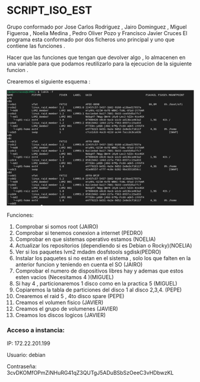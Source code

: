 # SCRIPT_ISO_EST
Grupo conformado por Jose Carlos Rodriguez , Jairo Dominguez , Miguel Figueroa , Noelia Medina , Pedro Oliver Pozo y Francisco Javier Cruces 
El programa esta conformado por dos ficheros uno principal y uno que contiene las funciones .

Hacer que las funciones que tengan que devolver algo , lo almacenen en una variable para que podamos reutilizarlo para la ejecucion de la siguiente funcion .

Crearemos el siguiente esquema :

![](./LVM_R5.png)

Funciones:
1. Comprobar si somos root (JAIRO)
2. Comprobar si tenemos conexion a internet (PEDRO)
3. Comprobar en que sistemas operativo estamos (NOELIA)
4. Actualizar los repositorios (dependiendo si es Debian o Rocky)(NOELIA)
5. Ver si los paquetes lvm2 mdadm dosfstools sgdisk(PEDRO)
6. Instalar los paquetes si no estan en el sistema , solo los que falten en la anterior funcion y teniendo en cuenta el SO (JAIRO)
7. Comprobar el numero de dispositivos libres hay y ademas que estos esten vacios (Necesitamos 4 )(MIGUEL)
8. Si hay 4 , particionaremos 1 disco como en la practica 5 (MIGUEL)
9. Copiaremos la tabla de particiones del disco 1 al disco 2,3,4. (PEPE)
10. Crearemos el raid 5 , 4to disco spare (PEPE)
11. Creamos el volumen fisico (JAVIER)
12. Creamos el grupo de volumenes (JAVIER)
13. Creamos los discos logicos (JAVIER)


### Acceso a instancia:
IP: 172.22.201.199

Usuario: debian

Contraseña: 3cvDKOMfOPmZiNHuRG41qZ3QUTgJ5ADuBSbSzOeeC3vHDbwzKL
